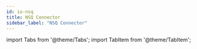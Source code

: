 ```yaml
---
id: io-nsq
title: NSQ Connector
sidebar_label: "NSQ Connector"
---
```


import Tabs from '@theme/Tabs';
import TabItem from '@theme/TabItem';
